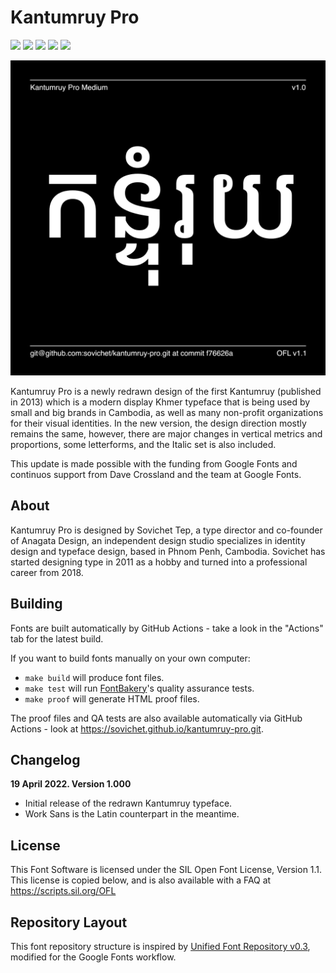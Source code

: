 # Kantumruy Pro

[![][Fontbakery]](https://sovichet.github.io/kantumruy-pro/fontbakery-report.html)
[![][Universal]](https://sovichet.github.io/kantumruy-pro/fontbakery-report.html)
[![][GF Profile]](https://sovichet.github.io/kantumruy-pro/fontbakery-report.html)
[![][Outline Correctness]](https://sovichet.github.io/kantumruy-pro/fontbakery-report.html)
[![][Shaping]](https://sovichet.github.io/kantumruy-pro/fontbakery-report.html)

[Fontbakery]: https://img.shields.io/endpoint?url=https%3A%2F%2Fraw.githubusercontent.com%2Fsovichet%2Fkantumruy-pro%2Fgh-pages%2Fbadges%2Foverall.json
[GF Profile]: https://img.shields.io/endpoint?url=https%3A%2F%2Fraw.githubusercontent.com%2Fsovichet%2Fkantumruy-pro%2Fgh-pages%2Fbadges%2FGoogleFonts.json
[Outline Correctness]: https://img.shields.io/endpoint?url=https%3A%2F%2Fraw.githubusercontent.com%2Fsovichet%2Fkantumruy-pro%2Fgh-pages%2Fbadges%2FOutlineCorrectnessChecks.json
[Shaping]: https://img.shields.io/endpoint?url=https%3A%2F%2Fraw.githubusercontent.com%2Fsovichet%2Fkantumruy-pro%2Fgh-pages%2Fbadges%2FShapingChecks.json
[Universal]: https://img.shields.io/endpoint?url=https%3A%2F%2Fraw.githubusercontent.com%2Fsovichet%2Fkantumruy-pro%2Fgh-pages%2Fbadges%2FUniversal.json

![Kantumruy Typeface Family Sample](documentation/image1.png)


Kantumruy Pro is a newly redrawn design of the first Kantumruy (published in 2013) which is a modern display Khmer typeface that is being used by small and big brands in Cambodia, as well as many non-profit organizations for their visual identities. In the new version, the design direction mostly remains the same, however, there are major changes in vertical metrics and proportions, some letterforms, and the Italic set is also included.

This update is made possible with the funding from Google Fonts and continuos support from Dave Crossland and the team at Google Fonts.

## About

Kantumruy Pro is designed by Sovichet Tep, a type director and co-founder of Anagata Design, an independent design studio specializes in identity design and typeface design, based in Phnom Penh, Cambodia. Sovichet has started designing type in 2011 as a hobby and turned into a professional career from 2018.

## Building

Fonts are built automatically by GitHub Actions - take a look in the "Actions" tab for the latest build.

If you want to build fonts manually on your own computer:

* `make build` will produce font files.
* `make test` will run [FontBakery](https://github.com/googlefonts/fontbakery)'s quality assurance tests.
* `make proof` will generate HTML proof files.

The proof files and QA tests are also available automatically via GitHub Actions - look at https://sovichet.github.io/kantumruy-pro.git.

## Changelog

**19 April 2022. Version 1.000**
- Initial release of the redrawn Kantumruy typeface.
- Work Sans is the Latin counterpart in the meantime.

## License

This Font Software is licensed under the SIL Open Font License, Version 1.1.
This license is copied below, and is also available with a FAQ at
https://scripts.sil.org/OFL

## Repository Layout

This font repository structure is inspired by [Unified Font Repository v0.3](https://github.com/unified-font-repository/Unified-Font-Repository), modified for the Google Fonts workflow.
